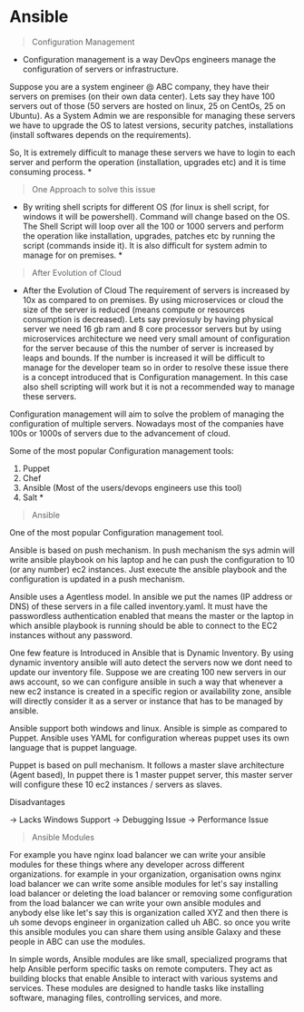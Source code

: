 # Ansible

> Configuration Management

- Configuration management is a way DevOps engineers manage the configuration of servers or infrastructure.

Suppose you are a system engineer @ ABC company, they have their servers on premises (on their own data center). Lets say they have 100 servers out of those (50 servers are hosted on linux, 25 on CentOs, 25 on Ubuntu). As a System Admin we are responsible for managing these servers we have to upgrade the OS to latest versions, security patches, installations (install softwares depends on the requirements).

So, It is extremely difficult to manage these servers we have to login to each server and perform the operation (installation, upgrades etc) and it is time consuming process. \*

> One Approach to solve this issue

- By writing shell scripts for different OS (for linux is shell script, for windows it will be powershell). Command will change based on the OS. The Shell Script will loop over all the 100 or 1000 servers and perform the operation like installation, upgrades, patches etc by running the script (commands inside it). It is also difficult for system admin to manage for on premises. \*

> After Evolution of Cloud

- After the Evolution of Cloud The requirement of servers is increased by 10x as compared to on premises. By using microservices or cloud the size of the server is reduced (means compute or resources consumption is decreased). Lets say previosuly by having physical server we need 16 gb ram and 8 core processor servers but by using microservices architecture we need very small amount of configuration for the server because of this the number of server is increased by leaps and bounds. If the number is increased it will be difficult to manage for the developer team so in order to resolve these issue there is a concept introduced that is Configuration management. In this case also shell scripting will work but it is not a recommended way to manage these servers.

Configuration management will aim to solve the problem of managing the configuration of multiple servers. Nowadays most of the companies have 100s or 1000s of servers due to the advancement of cloud.

Some of the most popular Configuration management tools:

1. Puppet
2. Chef
3. Ansible (Most of the users/devops engineers use this tool)
4. Salt \*

> Ansible

One of the most popular Configuration management tool.

Ansible is based on push mechanism. In push mechanism the sys admin will write ansible playbook on his laptop and he can push the configuration to 10 (or any number) ec2 instances. Just execute the ansible playbook and the configuration is updated in a push mechanism.

Ansible uses a Agentless model. In ansible we put the names (IP address or DNS) of these servers in a file called inventory.yaml. It must have the passwordless authentication enabled that means the master or the laptop in which ansible playbook is running should be able to connect to the EC2 instances without any password.

One few feature is Introduced in Ansible that is Dynamic Inventory. By using dynamic inventory ansible will auto detect the servers now we dont need to update our inventory file. Suppose we are creating 100 new servers in our aws account, so we can configure ansible in such a way that whenever a new ec2 instance is created in a specific region or availability zone, ansible will directly consider it as a server or instance that has to be managed by ansible.

Ansible support both windows and linux. Ansible is simple as compared to Puppet. Ansible uses YAML for configuration whereas puppet uses its own language that is puppet language.

Puppet is based on pull mechanism. It follows a master slave architecture (Agent based), In puppet there is 1 master puppet server, this master server will configure these 10 ec2 instances / servers as slaves.

Disadvantages

→ Lacks Windows Support
→ Debugging Issue
→ Performance Issue

> Ansible Modules

For example you have nginx load balancer we can write your ansible modules for these things where any developer across different organizations. for example in your organization, organisation owns nginx load balancer we can write some ansible modules for let's say installing load balancer or deleting the load balancer or removing some configuration from the load balancer we can write your own ansible modules and anybody else like let's say this is organization called XYZ and then there is uh some devops engineer in organization called uh ABC. so once you write this ansible modules you can share them using ansible Galaxy and these people in ABC can use the modules.

In simple words, Ansible modules are like small, specialized programs that help Ansible perform specific tasks on remote computers. They act as building blocks that enable Ansible to interact with various systems and services. These modules are designed to handle tasks like installing software, managing files, controlling services, and more.
